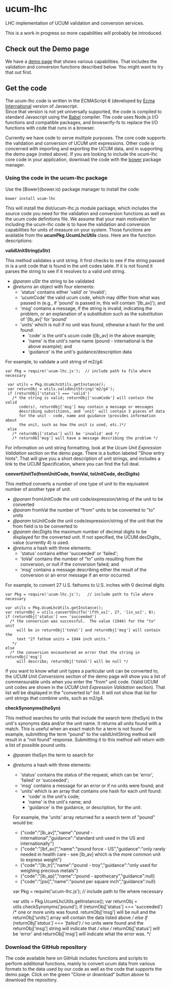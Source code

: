 # ucum-lhc
LHC implementation of UCUM validation and conversion services.  

This is a work in progress so more capabilities will probably be introduced.

## Check out the Demo page

We have a [demo page](https://lhncbc.github.io/ucum-lhc) that 
shows various capabilities.  That includes the validation and conversion
functions described below.  You might want to try that out first.

## Get the code

The ucum-lhc code is written in the ECMAScript 6 (developed by 
[Ecma International](http:www.ecma-international.org) version of Javascript.  
Since that version is not yet universally supported, the code is compiled to 
standard Javascript using the [Babel](https://babeljs.io) compiler. 
The code uses Node.js I/O functions and compatible packages, and browserify-fs
to replace the I/O functions with code that runs in a browser.

Currently we have code to serve multiple purposes.  The core code supports
the validation and conversion of UCUM unit expressions.  Other code is 
concerned with importing and exporting the UCUM data, and in supporting the
demo page (noted above).  If you are looking to include the ucum-lhc core code 
in your application, download the code with the [bower](https://bower.io) package
manager.

### Using the code in the ucum-lhc package
      
Use the [Bower}(bower.io) package manager to install the code:

    bower install ucum-lhc

This will install the dist/ucum-lhc.js module package, which includes the
source code you need for the validation and conversion functions as well as the 
ucum code definitions file.  We assume that your main motivation for including 
the ucum-lhc code is to have the validation and conversion capabilities for 
units of measure on your system.  Those functions are available from the 
**ucumPkg.UcumLhcUtils** class.  Here are the function descriptions:

**validUnitString(uStr)**

This method validates a unit string.  It first checks to see if the string passed 
in is a unit code that is found in the unit codes table. If it is not found it 
parses the string to see if it resolves to a valid unit string.

* _@param_ uStr the string to be validated
* _@returns_ an object with four elements:
   * 'status' contains either 'valid' or 'invalid';
   * 'ucumCode' the valid ucum code, which may differ from what was passed
        in (e.g., if 'pound' is passed in, this will contain '\[lb_av\]'); and
   * 'msg' contains a message, if the string is invalid, indicating
        the problem, or an explanation of a substitution such as the
        substitution of '\[lb_av\]' for 'pound'
   * 'units' which is null if no unit was found, othewise a hash for the unit found:
     * 'code' is the unit's ucum code ([lb_av] in the above example;
     * 'name' is the unit's name name (pound - international is the above example); and
     * 'guidance' is the unit's guidance/description data

For example, to validate a unit string of m2/g4:
 
    var Pkg = require('ucum-lhc.js');  // include path to file where necessary
     
     var utils = Pkg.UcumLhcUtils.getInstance();
     var returnObj = utils.validUnitString('m2/g4');
     if (returnObj['status'] === 'valid')
       /* the string is valid; returnObj['ucumCode'] will contain the valid 
          code(s), returnObj['msg'] may contain a message or messages
          describing substitions, and 'unit' will contain 3 pieces of data
          for the unit - code, name and guidance (provides information about
          the unit, such as how the unit is used, etc.)*/
     else
       /* returnObj['status'] will be 'invalid' and */
       /* returnOb['msg'] will have a message describing the problem */
       
For information on unit string formatting, look at the _Ucum Unit Expression 
Validation_ section on the demo page.  There is a button labeled "Show entry hints". 
That will give you a short description of unit strings, and includes a link to
the UCUM Specification, where you can find the full deal.

**convertUnitTo(fromUnitCode, fromVal, toUnitCode, decDigits)**

This method converts a number of one type of unit to the equivalent number of
another type of unit.

* _@param_ fromUnitCode the unit code/expression/string of the unit to be converted
* _@param_ fromVal the number of "from" units to be converted to "to" units
* _@param_ toUnitCode the unit code/expression/string of the unit that the from 
  field is to be converted to
* _@param_ decDigits the maximum number of decimal digits to be displayed
  for the converted unit.  If not specified, the UCUM.decDigits_ value
  (currently 4) is used.
* _@returns_ a hash with three elements:
   * 'status' contains either 'succeeded' or 'failed'; 
   * 'toVal' contains the number of "to" units resulting from the conversion, or
     null if the conversion failed; and
   * 'msg' contains a message describing either the result of the conversion or 
         an error message if an error occurred.

For example, to convert 27 U.S. fathoms to U.S. inches with 0 decimal digits
 
    var Pkg = require('ucum-lhc.js');   // include path to file where necessary
     
    var utils = Pkg.UcumLhcUtils.getInstance();
    var returnObj = utils.convertUnitTo('[fth_us]', 27, '[in_us]', 0);
    if (returnObj['status'] === 'succeeded')
      /* the conversion was successful.  The value (1944) for the "to" unit
         will be in returnObj['toVal'] and returnObj['msg'] will contain the
         text "27 fathom units = 1944 inch units."
       */
    else
      /* the conversion encountered an error that the string in returnObj['msg'] 
         will describe; returnObj['toVal'] will be null */
      
If you want to know what unit types a particular unit can be converted to, the 
_UCUM Unit Conversions_ section of the demo page will show you a list of 
commensurable units when you enter the "from" unit code.  (Valid UCUM unit codes
are shown in the _UCUM Unit Expression Validation_ section).  That list will
be displayed in the "converted to" list.  It will not show that list for unit
strings that combine units, such as m2/g4.


**checkSynonyms(theSyn)**

This method searches for units that include the search term (theSyn) in the
unit's synonyms data and/or the unit name.  It returns all units found with a 
match.  This is useful when an exact match for a term is not found.  For example,
submitting the term "pound" to the validUnitString method will result in a 
"not found" response.   Submitting it to this method will return with a list 
of possible pound units.

* _@param_ theSyn the term to search for
* _@returns_ a hash with three elements:
   * 'status' contains the status of the request, which can be 'error',
      'failed' or 'succeeded'; 
   * 'msg' contains a message for an error or if no units were found; and 
   * 'units' which is an array that contains one hash for each unit found:
     * 'code' is the unit's code;
     * 'name' is the unit's name; and
     * 'guidance' is the guidance, or description, for the unit.

   For example, the 'units' array returned for a search term of "pound" would be:
    * {"code":"\[lb_av\]","name":"pound - international","guidance":"standard unit used in the US and internationally"}
    * {"code":"\[lbf_av\]","name":"pound force - US","guidance":"only rarely needed in health care - see [lb_av] which is the more common unit to express weight"}
    * {"code":"\[lb_tr\]","name":"pound - troy","guidance":"only used for weighing precious metals"}
    * {"code":"\[lb_ap\]","name":"pound - apothecary","guidance":null}
    * {"code":"\[psi\]","name":"pound per square inch","guidance":null}

 
    var Pkg = require('ucum-lhc.js');   // include path to file where necessary
     
    var utils = Pkg.UcumLhcUtils.getInstance();
    var returnObj = utils.checkSynonyms('pound');
    if (returnObj['status'] === 'succeeded')
      /* one or more units was found.  returnObj['msg'] will be null and the 
         returnObj['units'] array will contain the data listed above */
    else if (returnObj['status'] === 'failed')
      /* no units were found and the returnObj['msg'] string will indicate that 
      */
    else
      /* returnObj['status'] will be 'error' and returnObj['msg'] will indicate
         what the error was. */
      

### Download the GitHub repository

The code available here on GitHub includes functions and scripts to perform
additional functions, mainly to convert ucum data from various formats to 
the data used by our code as well as the code that supports the demo page.
Click on the green "Clone or download" button above to download the repository.


